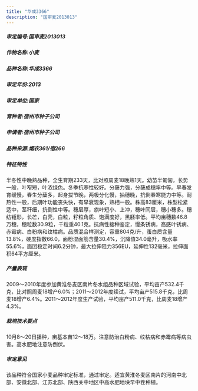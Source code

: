 ```yaml
---
title: "华成3366"
description: "国审麦2013013"
---
```

##### 审定编号:国审麦2013013

##### 作物名称:小麦

##### 品种名称:华成3366

##### 审定年份:2013

##### 审定单位:国家

##### 育种者:宿州市种子公司

##### 申请者:宿州市种子公司

##### 品种来源:烟农361/宿266

##### 特征特性
半冬性中晚熟品种，全生育期233天，比对照周麦18晚熟1天。幼苗半匍匐，长势一般，叶窄短，叶浓绿色。冬季抗寒性较好。分蘖力强，分蘖成穗率中等。早春发育缓慢，春生分蘖多，起身拔节晚，两极分化慢，抽穗晚，抗倒春寒能力中等。耐热性一般，后期叶功能丧失快，有早衰现象，熟相一般。株高83厘米，株型松紧适中，茎秆细，抗倒性中等。穗层厚，旗叶短小、上冲，穗叶同层，穗小穗多。穗纺锤形，长芒，白壳，白粒，籽粒角质、饱满度好，黑胚率低。平均亩穗数46.8万穗，穗粒数30.9粒，千粒重40.1克。抗病性接种鉴定，慢条锈病，高感叶锈病、赤霉病、白粉病和纹枯病。品质混合样测定，容重804克/升，蛋白质含量13.8%，硬度指数66.0，面粉湿面筋含量30.4%，沉降值34.0毫升，吸水率55.6%，面团稳定时间6.2分钟，最大拉伸阻力356EU，延伸性132毫米，拉伸面积64平方厘米。

##### 产量表现
2009～2010年度参加黄淮冬麦区南片冬水组品种区域试验，平均亩产532.4千克，比对照周麦18增产6.0%；2011～2012年度续试，平均亩产515.8千克，比周麦18增产6.4%。2011～2012年度生产试验，平均亩产511.0千克，比周麦18增产4.3%。

##### 栽培技术要点
10月8～20日播种，亩基本苗12～18万。注意防治白粉病、纹枯病和赤霉病等病虫害。高水肥地注意防倒伏。

##### 审定意见
该品种符合国家小麦品种审定标准，通过审定。适宜黄淮冬麦区南片的河南中北部、安徽北部、江苏北部、陕西关中地区中高水肥地块早中茬种植。
